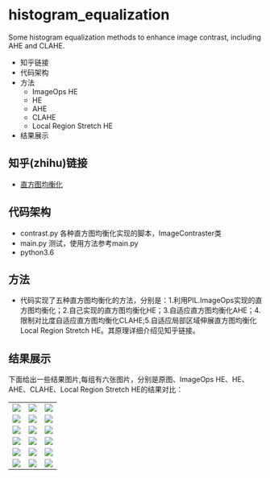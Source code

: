 # histogram_equalization
Some histogram equalization methods to enhance image contrast, including AHE and CLAHE.

* 知乎链接
* 代码架构
* 方法
  * ImageOps HE
  * HE  
  * AHE
  * CLAHE  
  * Local Region Stretch HE
* 结果展示

## 知乎(zhihu)链接
  * [直方图均衡化](https://zhuanlan.zhihu.com/p/44918476)

## 代码架构
 * contrast.py  各种直方图均衡化实现的脚本，ImageContraster类
 * main.py  测试，使用方法参考main.py
 * python3.6

## 方法
  * 代码实现了五种直方图均衡化的方法，分别是：1.利用PIL.ImageOps实现的直方图均衡化；2.自己实现的直方图均衡化HE；3.自适应直方图均衡化AHE；4.限制对比度自适应直方图均衡化CLAHE;5.自适应局部区域伸展直方图均衡化Local Region Stretch HE。其原理详细介绍见知乎链接。

## 结果展示
  下面给出一些结果图片,每组有六张图片，分别是原图、ImageOps HE、HE、AHE、CLAHE、Local Region Stretch HE的结果对比：
  <div> 
    <table>
     <tr>
      <td><img src = "https://github.com/lxcnju/histogram_equalization/blob/master/pics/car.jpg"></td>
      <td><img src = "https://github.com/lxcnju/histogram_equalization/blob/master/pics/ops_car.jpg"></td>
      <td><img src = "https://github.com/lxcnju/histogram_equalization/blob/master/pics/he_car.jpg"></td>
     </tr>
     <tr>
      <td><img src = "https://github.com/lxcnju/histogram_equalization/blob/master/pics/ahe_car.jpg"></td>
      <td><img src = "https://github.com/lxcnju/histogram_equalization/blob/master/pics/clahe_car.jpg"></td>
      <td><img src = "https://github.com/lxcnju/histogram_equalization/blob/master/pics/lrs_car.jpg"></td>
     </tr>
     <tr>
      <td><img src = "https://github.com/lxcnju/histogram_equalization/blob/master/pics/cap.png"></td>
      <td><img src = "https://github.com/lxcnju/histogram_equalization/blob/master/pics/ops_cap.png"></td>
      <td><img src = "https://github.com/lxcnju/histogram_equalization/blob/master/pics/he_cap.png"></td>
     </tr>
     <tr>
      <td><img src = "https://github.com/lxcnju/histogram_equalization/blob/master/pics/ahe_cap.png"></td>
      <td><img src = "https://github.com/lxcnju/histogram_equalization/blob/master/pics/clahe_cap.png"></td>
      <td><img src = "https://github.com/lxcnju/histogram_equalization/blob/master/pics/lrs_cap.png"></td>
     </tr>
     <tr>
      <td><img src = "https://github.com/lxcnju/histogram_equalization/blob/master/pics/night.png"></td>
      <td><img src = "https://github.com/lxcnju/histogram_equalization/blob/master/pics/ops_night.png"></td>
      <td><img src = "https://github.com/lxcnju/histogram_equalization/blob/master/pics/he_night.png"></td>
     </tr>
     <tr>
      <td><img src = "https://github.com/lxcnju/histogram_equalization/blob/master/pics/ahe_night.png"></td>
      <td><img src = "https://github.com/lxcnju/histogram_equalization/blob/master/pics/clahe_night.png"></td>
      <td><img src = "https://github.com/lxcnju/histogram_equalization/blob/master/pics/lrs_night.png"></td>
     </tr>
    </table>
  </div>
